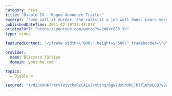 ```yaml
---
category: news
title: "Diablo IV - Rogue Announce Trailer"
excerpt: "Some call it murder. She calls it a job well done. Learn more at Diablo4.com. The Rogue is the newest addition to the Diablo IV ..."
publishedDateTime: 2021-02-19T22:43:03Z
originalUrl: "https://youtube.com/watch?v=2WdVc8J3_YU"
type: video

featuredContent: "<iframe width=\"800\" height=\"500\" frameborder=\"0\" src=\"https://www.youtube.com/embed/2WdVc8J3_YU\" allow=\"accelerometer; autoplay; encrypted-media; gyroscope; picture-in-picture\" allowfullscreen></iframe>"

provider:
  name: Blizzard Türkiye
  domain: youtube.com

topics:
  - Diablo 4

secured: "+vdJ3XOHA7rarvT8jyckqRzCA1uJxm6thq/6gw7HsSnRMCTblf10hsQ8B7vBWxMrypj2K54JeiTt2M9Qjm9J6/cHJe8cGxoyILv3/euH4vQd0iRrhInlVhVFulatHV5ZxQVfxBlEmpU2ngBiyDHwg98GF9H79P1sTQ+WUl6jPmsUzHnHcSdB2ypQoOOG4u0JiLvSWtZDLHhMm2RpEEjPPwpstICUQimn0ggLuNQxtZmU4aUH85VUSOJ4ptbcCsJZcbH3MFYZJlDDvJqyF37m0cav2qAGgkc8xMNNTZBL6qwdoh0T4QB1M4XWAmv2+WUlu/U15bW4MFIuXuHrErZetchcj3/UkUqrUk0Qs3Ivziy3E/kAsKlEYVn3y+72fAeddmBMwcyJiABKtKkL//PCsA==;9Y202mNDhUENL37HA/ILew=="
---
```


